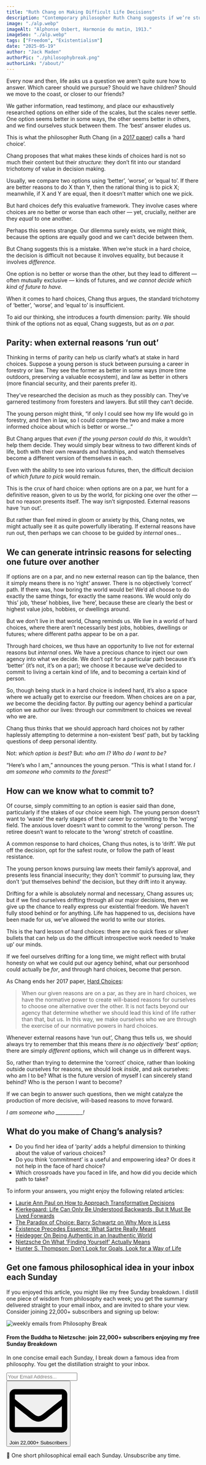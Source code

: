 ```yaml
---
title: "Ruth Chang on Making Difficult Life Decisions"
description: "Contemporary philosopher Ruth Chang suggests if we’re stuck in a hard life choice, we shouldn’t fool ourselves into thinking there must be a ‘best’ path; often there are simply different paths, which will change us in different ways. We can move forward by introspecting on who we wish to become."
image: "./alp.webp"
imageAlt: "Alphonse Osbert, Harmonie du matin, 1913."
imageSeo: "./alp.webp"
tags: ["Freedom", "Existentialism"]
date: "2025-05-19"
author: "Jack Maden"
authorPic: "./philosophybreak.png"
authorLink: "/about/"
---
```


<span class="big-letter">E</span>very now and then, life asks us a question we aren’t quite sure how to answer. Which career should we pursue? Should we have children? Should we move to the coast, or closer to our friends?

We gather information, read testimony, and place our exhaustively researched options on either side of the scales, but the scales never settle. One option seems better in some ways, the other seems better in others, and we find ourselves stuck between them. The ‘best’ answer eludes us.

This is what the philosopher Ruth Chang (in a [2017 paper](https://philpapers.org/rec/CHAHC-8)) calls a ‘hard choice’.

Chang proposes that what makes these kinds of choices hard is not so much their content but their _structure:_ they don’t fit into our standard trichotomy of value in decision making. 

Usually, we compare two options using ‘better’, ‘worse’, or ‘equal to’. If there are better reasons to do X than Y, then the rational thing is to pick X; meanwhile, if X and Y are equal, then it doesn’t matter which one we pick.

But hard choices defy this evaluative framework. They involve cases where choices are no better or worse than each other — yet, crucially, neither are they _equal_ to one another.

Perhaps this seems strange. Our dilemma surely exists, we might think, because the options are equally good and we can’t decide between them.

But Chang suggests this is a mistake. When we’re stuck in a hard choice, the decision is difficult not because it involves equality, but because it involves _difference._ 

One option is no better or worse than the other, but they lead to different — often mutually exclusive — kinds of futures, and _we cannot decide which kind of future to have._

When it comes to hard choices, Chang thus argues, the standard trichotomy of ‘better’, ‘worse’, and ‘equal to’ is insufficient.

To aid our thinking, she introduces a fourth dimension: parity. We should think of the options not as equal, Chang suggests, but as _on a par._

## Parity: when external reasons ‘run out’

<span class="big-letter">T</span>hinking in terms of parity can help us clarify what’s at stake in hard choices. Suppose a young person is stuck between pursuing a career in forestry or law. They see the former as better in some ways (more time outdoors, preserving a valuable ecosystem), and law as better in others (more financial security, and their parents prefer it). 

They’ve researched the decision as much as they possibly can. They’ve garnered testimony from foresters and lawyers. But still they can’t decide.

The young person might think, “if only I could see how my life would go in forestry, and then in law, so I could compare the two and make a more informed choice about which is better or worse…”

But Chang argues that _even if the young person could do this_, it wouldn’t help them decide. They would simply bear witness to two different kinds of life, both with their own rewards and hardships, and watch themselves become a different version of themselves in each.

Even with the ability to see into various futures, then, the difficult decision of _which future to pick_ would remain.

This is the crux of hard choice: when options are on a par, we hunt for a definitive reason, given to us by the world, for picking one over the other — but no reason presents itself. The way isn’t signposted. External reasons have ‘run out’.

But rather than feel mired in gloom or anxiety by this, Chang notes, we might actually see it as quite powerfully liberating. If external reasons have run out, then perhaps we can choose to be guided by _internal_ ones…
 
## We can generate intrinsic reasons for selecting one future over another

<span class="big-letter">I</span>f options are on a par, and no new external reason can tip the balance, then it simply means there is no ‘right’ answer. There is no objectively ‘correct’ path. If there was, how boring the world would be! We’d all choose to do exactly the same things, for exactly the same reasons. We would only do ‘this’ job, ‘these’ hobbies, live ‘here’, because these are clearly the best or highest value jobs, hobbies, or dwellings around.

But we don’t live in that world, Chang reminds us. We live in a world of hard choices, where there aren’t necessarily best jobs, hobbies, dwellings or futures; where different paths appear to be on a par.

Through hard choices, we thus have an opportunity to live not for external reasons but _internal_ ones. We have a precious chance to inject our own agency into what we decide. We don’t opt for a particular path because it’s ‘better’ (it’s not, it’s on a par); we choose it because we’ve decided to commit to living a certain kind of life, and to becoming a certain kind of person.

So, though being stuck in a hard choice is indeed hard, it’s also a space where we actually get to exercise our freedom. When choices are on a par, _we_ become the deciding factor. By putting our agency behind a particular option we author our lives: through our commitment to choices we reveal who we are. 

Chang thus thinks that we should approach hard choices not by rather haplessly attempting to determine a non-existent ‘best’ path, but by tackling questions of deep personal identity.

Not: _which option is best?_ But: _who am I? Who do I want to be?_

“Here’s who I am,” announces the young person. “This is what I stand for. _I am someone who commits to the forest!”_

## How can we know what to commit to?

<span class="big-letter">O</span>f course, simply committing to an option is easier said than done, particularly if the stakes of our choice seem high. The young person doesn’t want to ‘waste’ the early stages of their career by committing to the ‘wrong’ field. The anxious lover doesn’t want to commit to the ‘wrong’ person. The retiree doesn’t want to relocate to the ‘wrong’ stretch of coastline. 

A common response to hard choices, Chang thus notes, is to ‘drift’. We put off the decision, opt for the safest route, or follow the path of least resistance. 

The young person knows pursuing law meets their family’s approval, and presents less financial insecurity; they don’t ‘commit’ to pursuing law, they don’t ‘put themselves behind’ the decision, but they drift into it anyway.

Drifting for a while is absolutely normal and necessary, Chang assures us; but if we find ourselves drifting through all our major decisions, then we give up the chance to really express our existential freedom. We haven’t fully stood behind or for anything. Life has happened to us, decisions have been made for us, we’ve allowed the world to write our stories.

This is the hard lesson of hard choices: there are no quick fixes or silver bullets that can help us do the difficult introspective work needed to ‘make up’ our minds. 

If we feel ourselves drifting for a long time, we might reflect with brutal honesty on what we could put our agency behind, what our personhood could actually be _for_, and through hard choices, become that person.

As Chang ends her 2017 paper, [Hard Choices]((https://philpapers.org/rec/CHAHC-8)):

>When our given reasons are on a par, as they are in hard choices, we have the normative power to create will-based reasons for ourselves to choose one alternative over the other. It is not facts beyond our agency that determine whether we should lead this kind of life rather than that, but us. In this way, we make ourselves who we are through the exercise of our normative powers in hard choices.

Whenever external reasons have ‘run out’, Chang thus tells us, we should always try to remember that this means _there is no objectively ‘best’ option_; there are simply _different_ options, which will change us in different ways.

So, rather than trying to determine the ‘correct’ choice, rather than looking outside ourselves for reasons, we should look _inside_, and ask ourselves: who am I to be? What is the future version of myself I can sincerely stand behind? Who is the person I want to become?

If we can begin to answer such questions, then we might catalyze the production of more decisive, will-based reasons to move forward.

*I am someone who ___________!*

## What do you make of Chang’s analysis?

- Do you find her idea of ‘parity’ adds a helpful dimension to thinking about the value of various choices?
- Do you think ‘commitment’ is a useful and empowering idea? Or does it not help in the face of hard choice?
- Which crossroads have you faced in life, and how did you decide which path to take?

To inform your answers, you might enjoy the following related articles:

- [Laurie Ann Paul on How to Approach Transformative Decisions](/articles/laurie-ann-paul-on-how-to-approach-transformative-decisions/)
- [Kierkegaard: Life Can Only Be Understood Backwards, But It Must Be Lived Forwards](/articles/kierkegaard-life-can-only-be-understood-backwards-but-must-be-lived-forwards/)
- [The Paradox of Choice: Barry Schwartz on Why More is Less](/articles/the-paradox-of-choice-barry-schwartz-on-why-more-is-less/)
- [Existence Precedes Essence: What Sartre Really Meant](/articles/existence-precedes-essence-what-sartre-really-meant/)
- [Heidegger On Being Authentic in an Inauthentic World](/articles/heidegger-on-being-authentic-in-an-inauthentic-world/)
- [​Nietzsche On What ‘Finding Yourself’ Actually Means](/articles/nietzsche-on-what-finding-yourself-actually-means/)
- [Hunter S. Thompson: Don’t Look for Goals, Look for a Way of Life](/articles/hunter-s-thompson-dont-look-for-goals-look-for-a-way-of-life/)

## Get one famous philosophical idea in your inbox each Sunday

<span class="big-letter">I</span>f you enjoyed this article, you might like my free Sunday breakdown. I distill one piece of wisdom from philosophy each week; you get the summary delivered straight to your email inbox, and are invited to share your view. Consider joining 22,000+ subscribers and signing up below:

<!--big subscribe-->
<div class="course-promo darkradial-background subscribe text-center">
    <img src="/static/6313d50bc32799a6c869239128784c7b/e7f7a/weekly-break.webp" alt="weekly emails from Philosophy Break">
    <h4>From the Buddha to Nietzsche: join 22,000+ subscribers enjoying my free Sunday Breakdown</h4>
    <p class="small-grey-font no-mar-bottom">In one concise email each Sunday, I break down a famous idea from philosophy. You get the distillation straight to your inbox.</p>
    <div class="small-pad-top">
        <form action="https://app.convertkit.com/forms/5812400/subscriptions" method="post" data-sv-form="5812400" data-uid="be0e52d3c0" data-format="inline" data-version="6" data-options="{&quot;settings&quot;:{&quot;after_subscribe&quot;:{&quot;action&quot;:&quot;message&quot;,&quot;success_message&quot;:&quot;Thank you, philosopher! Your welcome email will land in your inbox shortly.&quot;,&quot;redirect_url&quot;:&quot;/thank-you/&quot;},&quot;analytics&quot;:{&quot;google&quot;:null,&quot;fathom&quot;:null,&quot;facebook&quot;:null,&quot;segment&quot;:null,&quot;pinterest&quot;:null,&quot;sparkloop&quot;:null,&quot;googletagmanager&quot;:null},&quot;modal&quot;:{&quot;trigger&quot;:&quot;timer&quot;,&quot;scroll_percentage&quot;:null,&quot;timer&quot;:5,&quot;devices&quot;:&quot;all&quot;,&quot;show_once_every&quot;:15},&quot;powered_by&quot;:{&quot;show&quot;:false,&quot;url&quot;:&quot;https://convertkit.com/features/forms?utm_campaign=poweredby&amp;utm_content=form&amp;utm_medium=referral&amp;utm_source=dynamic&quot;},&quot;recaptcha&quot;:{&quot;enabled&quot;:false},&quot;return_visitor&quot;:{&quot;action&quot;:&quot;show&quot;,&quot;custom_content&quot;:&quot;&quot;},&quot;slide_in&quot;:{&quot;display_in&quot;:&quot;bottom_right&quot;,&quot;trigger&quot;:&quot;timer&quot;,&quot;scroll_percentage&quot;:null,&quot;timer&quot;:5,&quot;devices&quot;:&quot;all&quot;,&quot;show_once_every&quot;:15},&quot;sticky_bar&quot;:{&quot;display_in&quot;:&quot;top&quot;,&quot;trigger&quot;:&quot;timer&quot;,&quot;scroll_percentage&quot;:null,&quot;timer&quot;:5,&quot;devices&quot;:&quot;all&quot;,&quot;show_once_every&quot;:15}},&quot;version&quot;:&quot;6&quot;}" min-width="400 500 600 700 800">
        <div data-style="clean"><ul data-element="errors" data-group="alert"></ul><div data-element="fields" data-stacked="false">
            <div>
                <input name="email_address" aria-label="Your Email Address..." placeholder="Your Email Address..." required type="email" />
            </div>
            <button class="button primary" type="submit" data-element="submit"><div><div></div><div></div><div></div></div><span><svg xmlns="http://www.w3.org/2000/svg" viewBox="0 0 512 512"><path d="M464 64H48C21.49 64 0 85.49 0 112v288c0 26.51 21.49 48 48 48h416c26.51 0 48-21.49 48-48V112c0-26.51-21.49-48-48-48zm0 48v40.805c-22.422 18.259-58.168 46.651-134.587 106.49-16.841 13.247-50.201 45.072-73.413 44.701-23.208.375-56.579-31.459-73.413-44.701C106.18 199.465 70.425 171.067 48 152.805V112h416zM48 400V214.398c22.914 18.251 55.409 43.862 104.938 82.646 21.857 17.205 60.134 55.186 103.062 54.955 42.717.231 80.509-37.199 103.053-54.947 49.528-38.783 82.032-64.401 104.947-82.653V400H48z"/></svg>Join 22,000+ Subscribers</span></button>
            </div>
            </div>
        </form>
        <p class="tiny-mar-top no-mar-bottom review-font">💭 One short philosophical email each Sunday. Unsubscribe any time.</p>
    </div>
</div>
</div>
